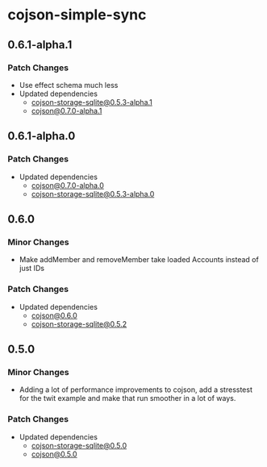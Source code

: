 # cojson-simple-sync

## 0.6.1-alpha.1

### Patch Changes

- Use effect schema much less
- Updated dependencies
  - cojson-storage-sqlite@0.5.3-alpha.1
  - cojson@0.7.0-alpha.1

## 0.6.1-alpha.0

### Patch Changes

- Updated dependencies
  - cojson@0.7.0-alpha.0
  - cojson-storage-sqlite@0.5.3-alpha.0

## 0.6.0

### Minor Changes

- Make addMember and removeMember take loaded Accounts instead of just IDs

### Patch Changes

- Updated dependencies
  - cojson@0.6.0
  - cojson-storage-sqlite@0.5.2

## 0.5.0

### Minor Changes

- Adding a lot of performance improvements to cojson, add a stresstest for the twit example and make that run smoother in a lot of ways.

### Patch Changes

- Updated dependencies
  - cojson-storage-sqlite@0.5.0
  - cojson@0.5.0
